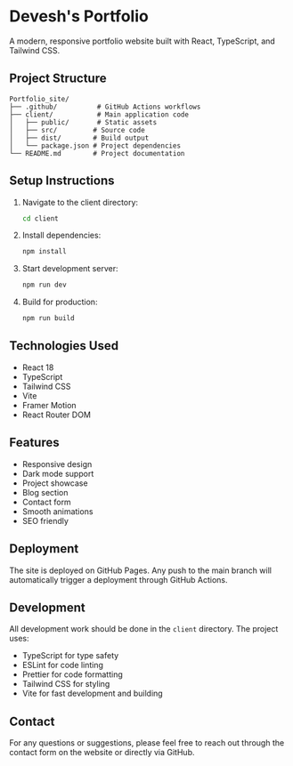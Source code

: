 # Devesh's Portfolio

A modern, responsive portfolio website built with React, TypeScript, and Tailwind CSS.

## Project Structure

```
Portfolio_site/
├── .github/          # GitHub Actions workflows
├── client/           # Main application code
│   ├── public/       # Static assets
│   ├── src/         # Source code
│   ├── dist/        # Build output
│   └── package.json # Project dependencies
└── README.md        # Project documentation
```

## Setup Instructions

1. Navigate to the client directory:
   ```bash
   cd client
   ```

2. Install dependencies:
   ```bash
   npm install
   ```

3. Start development server:
   ```bash
   npm run dev
   ```

4. Build for production:
   ```bash
   npm run build
   ```

## Technologies Used

- React 18
- TypeScript
- Tailwind CSS
- Vite
- Framer Motion
- React Router DOM

## Features

- Responsive design
- Dark mode support
- Project showcase
- Blog section
- Contact form
- Smooth animations
- SEO friendly

## Deployment

The site is deployed on GitHub Pages. Any push to the main branch will automatically trigger a deployment through GitHub Actions.

## Development

All development work should be done in the `client` directory. The project uses:

- TypeScript for type safety
- ESLint for code linting
- Prettier for code formatting
- Tailwind CSS for styling
- Vite for fast development and building

## Contact

For any questions or suggestions, please feel free to reach out through the contact form on the website or directly via GitHub. 